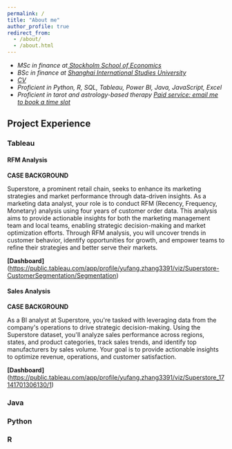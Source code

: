 ```yaml
---
permalink: /
title: "About me"
author_profile: true
redirect_from: 
  - /about/
  - /about.html
---
```


+ *MSc in finance at[
Stockholm School of Economics](https://www.hhs.se)*
+ *BSc in finance at [Shanghai International Studies University](sv.shisu.edu.cn)*
+ *[CV](../assets/CV.pdf)*
+ *Proficient in Python, R, SQL, Tableau, Power BI, Java, JavaScript, Excel*
+ *Proficient in tarot and astrology-based therapy [Paid service: email me to book a time slot](mailto:yaffazhang87@gmail.com)*


## Project Experience

### Tableau

#### RFM Analysis

__CASE BACKGROUND__

Superstore, a prominent retail chain, seeks to enhance its marketing strategies and market performance through data-driven insights. As a marketing data analyst, your role is to conduct RFM (Recency, Frequency, Monetary) analysis using four years of customer order data. This analysis aims to provide actionable insights for both the marketing management team and local teams, enabling strategic decision-making and market optimization efforts. Through RFM analysis, you will uncover trends in customer behavior, identify opportunities for growth, and empower teams to refine their strategies and better serve their markets.

__[Dashboard]__(https://public.tableau.com/app/profile/yufang.zhang3391/viz/Superstore-CustomerSegmentation/Segmentation)

#### Sales Analysis

__CASE BACKGROUND__

As a BI analyst at Superstore, you're tasked with leveraging data from the company's operations to drive strategic decision-making. Using the Superstore dataset, you'll analyze sales performance across regions, states, and product categories, track sales trends, and identify top manufacturers by sales volume. Your goal is to provide actionable insights to optimize revenue, operations, and customer satisfaction.

__[Dashboard]__(https://public.tableau.com/app/profile/yufang.zhang3391/viz/Superstore_17141701306130/1)

### Java



### Python

### R


